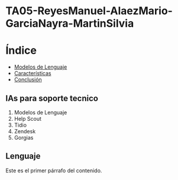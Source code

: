 # TA05-ReyesManuel-AlaezMario-GarciaNayra-MartinSilvia
# Índice
- [Modelos de Lenguaje](#Lenguaje)
- [Características](#características)
- [Conclusión](#conclusión)

## IAs para soporte tecnico
1. Modelos de Lenguaje
2. Help Scout
3. Tidio
4. Zendesk
5. Gorgias

## Lenguaje
Este es el primer párrafo del contenido.
